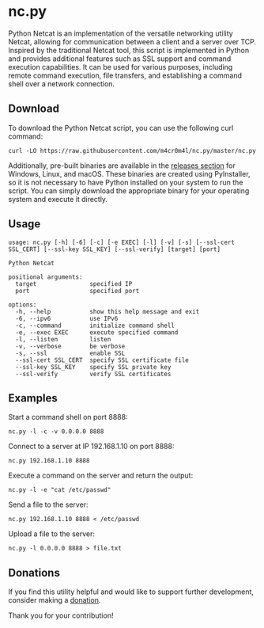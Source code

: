 # nc.py
Python Netcat is an implementation of the versatile networking utility Netcat, allowing for communication between a client and a server over TCP. Inspired by the traditional Netcat tool, this script is implemented in Python and provides additional features such as SSL support and command execution capabilities. It can be used for various purposes, including remote command execution, file transfers, and establishing a command shell over a network connection. 

## Download
To download the Python Netcat script, you can use the following curl command:
```
curl -LO https://raw.githubusercontent.com/m4cr0m4l/nc.py/master/nc.py
```

Additionally, pre-built binaries are available in the [releases section](https://github.com/m4cr0m4l/nc.py/releases) for Windows, Linux, and macOS. These binaries are created using PyInstaller, so it is not necessary to have Python installed on your system to run the script. You can simply download the appropriate binary for your operating system and execute it directly.


## Usage
```
usage: nc.py [-h] [-6] [-c] [-e EXEC] [-l] [-v] [-s] [--ssl-cert SSL_CERT] [--ssl-key SSL_KEY] [--ssl-verify] [target] [port]

Python Netcat

positional arguments:
  target               specified IP
  port                 specified port

options:
  -h, --help           show this help message and exit
  -6, --ipv6           use IPv6
  -c, --command        initialize command shell
  -e, --exec EXEC      execute specified command
  -l, --listen         listen
  -v, --verbose        be verbose
  -s, --ssl            enable SSL
  --ssl-cert SSL_CERT  specify SSL certificate file
  --ssl-key SSL_KEY    specify SSL private key
  --ssl-verify         verify SSL certificates
```

## Examples
Start a command shell on port 8888:
```
nc.py -l -c -v 0.0.0.0 8888
```

Connect to a server at IP 192.168.1.10 on port 8888:
```
nc.py 192.168.1.10 8888
```

Execute a command on the server and return the output:
```
nc.py -l -e "cat /etc/passwd"
```

Send a file to the server:
```
nc.py 192.168.1.10 8888 < /etc/passwd
```

Upload a file to the server:
```
nc.py -l 0.0.0.0 8888 > file.txt
```

## Donations
If you find this utility helpful and would like to support further development, consider making a [donation](https://github.com/m4cr0m4l).

Thank you for your contribution!
